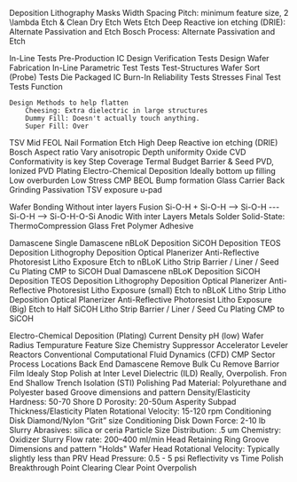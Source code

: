 Deposition
Lithography
	Masks
		Width
		Spacing
		Pitch: minimum feature size, 2 \lambda
Etch & Clean
	Dry Etch
	Wets Etch
	Deep Reactive ion etching (DRIE): Alternate Passivation and Etch
	Bosch Process: Alternate Passivation and Etch
		

In-Line Tests
	Pre-Production
		IC Design Verification
			Tests Design
	Wafer Fabrication
		In-Line Parametric Test
			Tests Test-Structures
		Wafer Sort (Probe)
			Tests Die
	Packaged IC
		Burn-In Reliability
			Tests Stresses
		Final Test
			Tests Function
	
	Design Methods to help flatten
		Cheesing: Extra dielectric in large structures
		Dummy Fill: Doesn't actually touch anything.
		Super Fill: Over 


TSV Mid
	FEOL
	Nail Formation
		Etch High
			Deep Reactive ion etching (DRIE)
			Bosch
			Aspect ratio
			Vary anisotropic
			Depth uniformity
		Oxide
			CVD
			Conformativity is key
			Step Coverage
			Termal Budget
		Barrier & Seed
			PVD, Ionized PVD
		Plating
			Electro-Chemical Deposition
			Ideally bottom up filling
			Low overburden
			Low Stress
		CMP
	BEOL
	Bump formation
	Glass Carrier
	Back Grinding
	Passivation
	TSV exposure
	u-pad

Wafer Bonding
	Without inter layers
		Fusion
			Si-O-H + Si-O-H --> Si-O-H --- Si-O-H --> Si-O-H-O-Si
		Anodic
	With inter Layers
		Metals
			Solder
			Solid-State: ThermoCompression 
		Glass Fret
		Polymer Adhesive

Damascene
	Single Damascene
		nBLoK Deposition
		SiCOH Deposition
		TEOS Deposition
		Lithogrophy Deposition
			Optical Planerizer
			Anti-Reflective
			Photoresist
		Litho Exposure
		Etch to nBLoK
		Litho Strip
		Barrier / Liner / Seed
		Cu Plating
		CMP to SiCOH
	Dual Damascene
		nBLoK Deposition
		SiCOH Deposition
		TEOS Deposition
		Lithogrophy Deposition
			Optical Planerizer
			Anti-Reflective
			Photoresist
		Litho Exposure (small)
		Etch to nBLoK
		Litho Strip
		Litho Deposition
			Optical Planerizer
			Anti-Reflective
			Photoresist
		Litho Exposure (Big)
		Etch to Half SiCOH
		Litho Strip
		Barrier / Liner / Seed
		Cu Plating
		CMP to SiCOH

Electro-Chemical Deposition (Plating)
	Current Density
	pH (low)
	Wafer Radius
	Tempurature
	Feature Size
	Chemistry
		Suppressor
		Accelerator
		Leveler
	Reactors
		Conventional
		Computational Fluid Dynamics (CFD)
CMP Sector 
	Process Locations
		Back End
			Damascene 
				Remove Bulk Cu
				Remove Barrior Film
				Idealy Stop Polish at Inter Level Dielectric (ILD)
				Really, Overpolish.
		Fron End
			Shallow Trench Isolation (STI)
	Polishing Pad
		Material: Polyurethane and Polyester based
		Groove dimensions and pattern
		Density/Elasticity
		Hardness: 50-70 Shore D
		Porosity: 20-50um
		Asperity
		Subpad Thickness/Elasticity
		Platen Rotational Velocity: 15-120 rpm
	Conditioning Disk
		Diamond/Nylon
		“Grit” size
		Conditioning Disk Down Force: 2-10 lb
	Slurry
		Abrasives: silica or ceria
		Particle Size Distribution: .5 um
		Chemistry: Oxidizer 
		Slurry Flow rate: 200–400 ml/min
	Head Retaining Ring
		Groove Dimensions and pattern
		"Holds" Wafer 
		Head Rotational Velocity: Typically slightly less than PRV
		Head Pressure: 0.5 - 5 psi
	Reflectivity vs Time
		Polish
		Breakthrough Point
		Clearing
		Clear Point
		Overpolish
